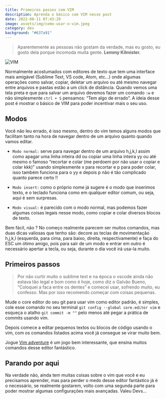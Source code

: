 ```yaml
---
title: Primeiros passos com VIM
description: Aprenda o básico com VIM nesse post
date: 2022-08-11 07:43:29
image: assets/img/como-usar-o-vim.jpeg
category: dev
background: "#637a91"
---
```


>Aparentemente as pessoas não gostam da verdade, mas eu gosto, eu gosto dela porque incomoda muita gente. **Lemmy Kilmister.**

![VIM](assets/img/como-usar-o-vim.jpeg)

Normalmente acostumados com editores de texto que tem uma interface mais amigável (Sublime Text, VS code, Atom, etc…) onde algumas operações como salvar, copiar, deletar um arquivo ou até mesmo navegar entre arquivos e pastas estão a um click de distância. Quando vemos uma tela preta e que para salvar um arquivo devemos fazer um comando `:w` e não simplesmente `ctrl + S` pensamos: “Tem algo de errado”. A ideia desse post é mostrar o básico de VIM para poder incentivar mais o seu uso.

## Modos

Você não leu errado, é isso mesmo, dentro do vim temos alguns modos que facilitam tanto na hora de navegar dentro de um arquivo quanto quando vamos editar.

* `Modo normal:` serve para navegar dentro de um arquivo h,j,k,l assim como apagar uma linha inteira dd ou copiar uma linha inteira yy ou até mesmo o famoso “recortar e colar (me perdoem por não usar o copiar e colar kkk)” usando simplesmente x para recortar e p para poder colar, isso também funciona para o yy e depois p não é tão complicado quanto parece certo !!

* `Modo insert:` como o próprio nome já sugere é o modo que inserimos texto, e o teclado funciona como em qualquer editor comum, ou seja, aqui é sem surpresas.

* `Modo visual:` é parecido com o modo normal, mas podemos fazer algumas coisas legais nesse modo, como copiar e colar diversos blocos de texto.

Bem fácil, não ? No começo realmente parecem ser muitos comandos, mas duas dicas valiosas que tenho são: decore as teclas de movimentação h,j,k,l (esquerda, para cima, para baixo, direita, respectivamente) e faça do ESC um ótimo amigo, pois para sair de um modo e entrar em outro é necessário apertar a tecla, ou seja, durante o dia você irá usa-la muito.

## Primeiros passos


>Por não curtir muito o sublime text e na época o vscode ainda não estava tão legal e bom como é hoje, como diz o Galvão Bueno, “Coloquei a faca entre os dentes” e comecei usar, sofrendo muito, eu confesso. Mas por isso recomendo começar com coisas pequenas.

Mude o core editor do seu git para usar vim como editor padrão, é simples, cole esse comando no seu terminal `git config --global core.editor vim` e esqueça o atalho `git commit -m ""` pelo menos até pegar a prática de commits usando vim.

Depois comece a editar pequenos textos ou blocos de código usando o vim, com os comandos listados acima você já consegue se virar muito bem.

Jogue [Vim adventure](https://vim-adventures.com/) é um jogo bem interessante, que ensina muitos comandos desse editor fantástico.

## Parando por aqui

Na verdade não, ainda tem muitas coisas sobre o vim que você e eu precisamos aprender, mas para perder o medo desse editor fantástico já é o necessário, se realmente gostarem, volto com uma segunda parte para poder mostrar algumas configurações mais avançadas. Valeu Devs…
